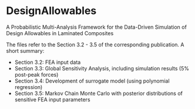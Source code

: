 # DesignAllowables
A Probabilistic Multi-Analysis Framework for the Data-Driven Simulation of Design Allowables in Laminated Composites

The files refer to the Section 3.2 - 3.5 of the corresponding publication.
A short summary:
- Section 3.2: FEA input data
- Section 3.3: Global Sensitivity Analysis, including simulation results (5% post-peak forces)
- Section 3.4: Development of surrogate model (using polynomial regression)
- Section 3.5: Markov Chain Monte Carlo with posterior distributions of sensitive FEA input parameters 
